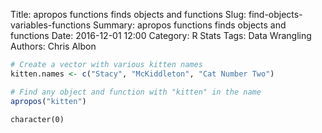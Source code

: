 Title: apropos functions finds objects and functions
Slug: find-objects-variables-functions
Summary: apropos functions finds objects and functions
Date: 2016-12-01 12:00
Category: R Stats
Tags: Data Wrangling
Authors: Chris Albon




```R
# Create a vector with various kitten names
kitten.names <- c("Stacy", "McKiddleton", "Cat Number Two")
```


```R
# Find any object and function with "kitten" in the name
apropos("kitten")
```




    character(0)
